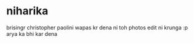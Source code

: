 # niharika
brisingr
christopher paolini
wapas kr dena ni toh photos edit ni krunga :p
arya ka bhi kar dena
